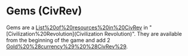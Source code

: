 # Gems (CivRev)

Gems are a [List%20of%20resources%20in%20CivRev](resource) in "[Civilization%20Revolution](Civilization Revolution)". They are available from the beginning of the game and add 2 [Gold%20%28currency%29%20%28CivRev%29](gold).